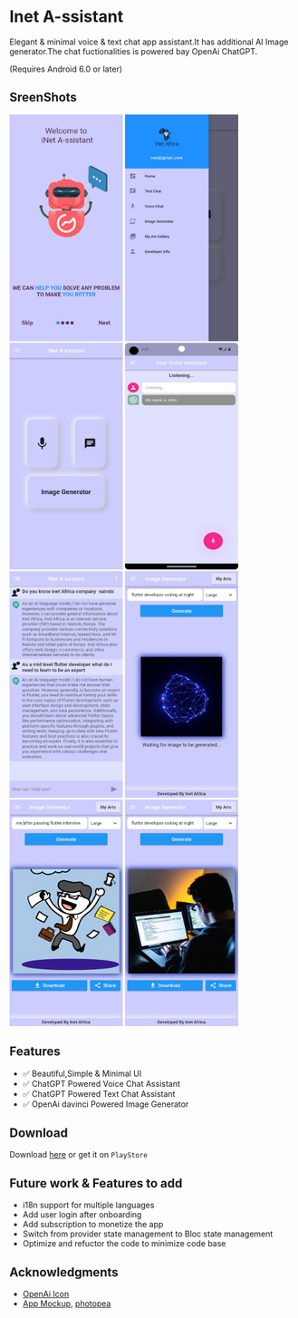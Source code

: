# Inet A-ssistant 

Elegant & minimal voice & text chat app assistant.It has additional AI Image generator.The chat fuctionalities is powered bay OpenAi ChatGPT.

(Requires Android 6.0 or later)


## SreenShots

<img src="./docs/metadata/android/en-US/images/screenshots/onboard_01.jpg" alt="Simple OnBoarding, minimal UI" height="400" width="200"> <img src="./docs/metadata/android/en-US/images/screenshots/welcome.jpg" alt="gpt voice chat assistant" height="400" width="200"> <img src="./docs/metadata/android/en-US/images/screenshots/home.jpg" alt="gpt text chat assistant" height="400" width="200"> <img src="./docs/metadata/android/en-US/images/screenshots/voice_chat_1.png" alt="OpenAi Image Generator" height="400" width="200"><img src="./docs/metadata/android/en-US/images/screenshots/text_chat_1.jpg" alt="Simple OnBoarding, minimal UI" height="400" width="200"> <img src="./docs/metadata/android/en-US/images/screenshots/ai.jpg" alt="gpt voice chat assistant" height="400" width="200"> <img src="./docs/metadata/android/en-US/images/screenshots/image1.jpg" alt="gpt text chat assistant" height="400" width="200"> <img src="./docs/metadata/android/en-US/images/screenshots/code.jpg" alt="OpenAi Image Generator" height="400" width="200">

## Features

- :white_check_mark: Beautiful,Simple & Minimal UI
- :white_check_mark: ChatGPT Powered Voice Chat Assistant
- :white_check_mark: ChatGPT Powered Text Chat Assistant
- :white_check_mark: OpenAi davinci  Powered Image Generator

## Download

Download [here](https://github.com/gibeongideon/inetChatbot/releases) or get it on `PlayStore`

## Future work & Features to add

- i18n support for multiple languages
- Add user login after onboarding
- Add subscription to monetize the app
- Switch from provider state management to Bloc state management
- Optimize and refuctor the code to minimize code base

## Acknowledgments

- [OpenAi Icon](url)
- [App Mockup](https://app-mockup.com), [photopea](http://photopea.com)
